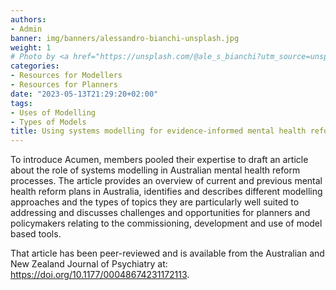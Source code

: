 ```yaml
---
authors:
- Admin
banner: img/banners/alessandro-bianchi-unsplash.jpg
weight: 1
# Photo by <a href="https://unsplash.com/@ale_s_bianchi?utm_source=unsplash&utm_medium=referral&utm_content=creditCopyText">Alessandro Bianchi</a> on <a href="https://unsplash.com/s/photos/research?utm_source=unsplash&utm_medium=referral&utm_content=creditCopyText">Unsplash</a>
categories:
- Resources for Modellers
- Resources for Planners
date: "2023-05-13T21:29:20+02:00"
tags:
- Uses of Modelling
- Types of Models
title: Using systems modelling for evidence-informed mental health reform in Australia.
---
```


To introduce Acumen, members pooled their expertise to draft an article about the role of systems modelling in Australian mental health reform processes. The article provides an overview of current and previous mental health reform plans in Australia, identifies and describes different modelling approaches and the types of topics they are particularly well suited to addressing and discusses challenges and opportunities for planners and policymakers relating to the commissioning, development and use of model based tools.

That article has been peer-reviewed and is available from the Australian and New Zealand Journal of Psychiatry at: https://doi.org/10.1177/00048674231172113. 
